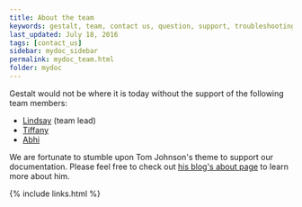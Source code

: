 ```yaml
---
title: About the team
keywords: gestalt, team, contact us, question, support, troubleshooting
last_updated: July 18, 2016
tags: [contact_us]
sidebar: mydoc_sidebar
permalink: mydoc_team.html
folder: mydoc
---
```


Gestalt would not be where it is today without the support of the following team members:

* [Lindsay](https://github.com/lgensinger/gestalt) (team lead)
* [Tiffany](https://github.com/tiffanyj41/gestalt)
* [Abhi](https://github.com/aganeshLab41/gestalt)

We are fortunate to stumble upon Tom Johnson's theme to support our documentation. Please feel free to check out [his blog's about page](http://idratherbewriting.com/aboutme/) to learn more about him. 

{% include links.html %}
